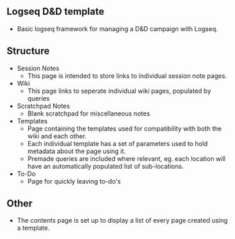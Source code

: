 ## Logseq D&D template
- Basic logseq framework for managing a D&amp;D campaign with Logseq.

## Structure
- Session Notes
  - This page is intended to store links to individual session note pages.
- Wiki
  - This page links to seperate individual wiki pages, populated by queries
- Scratchpad Notes
  - Blank scratchpad for miscellaneous notes
- Templates
  - Page containing the templates used for compatibility with both the wiki and each other.
  - Each individual template has a set of parameters used to hold metadata about the page using it.
  - Premade queries are included where relevant, eg. each location will have an automatically populated list of sub-locations.
- To-Do
  - Page for quickly leaving to-do's

## Other
- The contents page is set up to display a list of every page created using a template.
